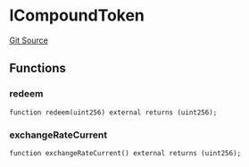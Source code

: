 # ICompoundToken
[Git Source](https://github.com/Swivel-Finance/illuminate/blob/76b26ef748dc63cf89e3fa660df1bda262dcef15/src/interfaces/ICompoundToken.sol)


## Functions
### redeem


```solidity
function redeem(uint256) external returns (uint256);
```

### exchangeRateCurrent


```solidity
function exchangeRateCurrent() external returns (uint256);
```

